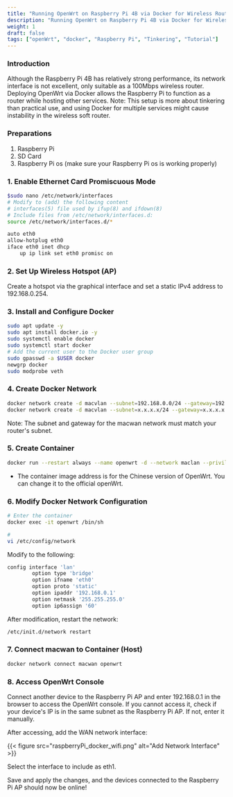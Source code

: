 ```yaml
---
title: "Running OpenWrt on Raspberry Pi 4B via Docker for Wireless Routing"
description: "Running OpenWrt on Raspberry Pi 4B via Docker for Wireless Routing"
weight: 1
draft: false
tags: ["openWrt", "docker", "Raspberry Pi", "Tinkering", "Tutorial"]
---
```


### Introduction
Although the Raspberry Pi 4B has relatively strong performance, its network interface is not excellent, only suitable as a 100Mbps wireless router. Deploying OpenWrt via Docker allows the Raspberry Pi to function as a router while hosting other services. Note: This setup is more about tinkering than practical use, and using Docker for multiple services might cause instability in the wireless soft router.

### Preparations
1. Raspberry Pi
2. SD Card
3. Raspberry Pi os (make sure your Raspberry Pi os is working properly)

### 1. Enable Ethernet Card Promiscuous Mode
    
```bash
$sudo nano /etc/network/interfaces
# Modify to (add) the following content
# interfaces(5) file used by ifup(8) and ifdown(8)
# Include files from /etc/network/interfaces.d:
source /etc/network/interfaces.d/*

auto eth0
allow-hotplug eth0
iface eth0 inet dhcp
    up ip link set eth0 promisc on
```
    
### 2. Set Up Wireless Hotspot (AP)
Create a hotspot via the graphical interface and set a static IPv4 address to 192.168.0.254.

### 3. Install and Configure Docker
    
```bash
sudo apt update -y
sudo apt install docker.io -y
sudo systemctl enable docker
sudo systemctl start docker
# Add the current user to the Docker user group
sudo gpasswd -a $USER docker
newgrp docker
sudo modprobe veth
```
    
### 4. Create Docker Network

```bash
docker network create -d macvlan --subnet=192.168.0.0/24 --gateway=192.168.0.253 -o parent=wlan0 macwan
docker network create -d macvlan --subnet=x.x.x.x/24 --gateway=x.x.x.x -o parent=eth0 macwan
```

Note: The subnet and gateway for the macwan network must match your router's subnet.
    
### 5. Create Container
    
```bash
docker run --restart always --name openwrt -d --network maclan --privileged --ip 192.168.0.1 "registry.cn-shanghai.aliyuncs.com/suling/openwrt:rpi4" /sbin/init
```
    
- The container image address is for the Chinese version of OpenWrt. You can change it to the official openWrt.

### 6. Modify Docker Network Configuration
    
```bash
# Enter the container
docker exec -it openwrt /bin/sh

#
vi /etc/config/network
```

Modify to the following:

```bash
config interface 'lan'
        option type 'bridge'
        option ifname 'eth0'
        option proto 'static'
        option ipaddr '192.168.0.1'
        option netmask '255.255.255.0'
        option ip6assign '60'
```

After modification, restart the network:

```bash
/etc/init.d/network restart
```

### 7. Connect macwan to Container (Host)
    
```bash
docker network connect macwan openwrt
```
    
### 8. Access OpenWrt Console

Connect another device to the Raspberry Pi AP and enter 192.168.0.1 in the browser to access the OpenWrt console. If you cannot access it, check if your device's IP is in the same subnet as the Raspberry Pi AP. If not, enter it manually.

After accessing, add the WAN network interface:

{{< figure
    src="raspberryPi_docker_wifi.png"
    alt="Add Network Interface"
    >}}

Select the interface to include as eth1.

Save and apply the changes, and the devices connected to the Raspberry Pi AP should now be online!